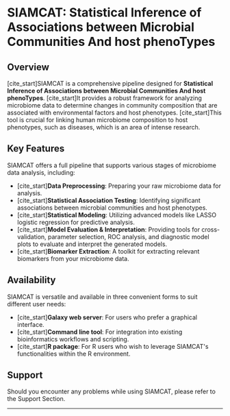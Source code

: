 # SIAMCAT: Statistical Inference of Associations between Microbial Communities And host phenoTypes

## Overview

[cite_start]SIAMCAT is a comprehensive pipeline designed for **Statistical Inference of Associations between Microbial Communities And host phenoTypes**. [cite_start]It provides a robust framework for analyzing microbiome data to determine changes in community composition that are associated with environmental factors and host phenotypes. [cite_start]This tool is crucial for linking human microbiome composition to host phenotypes, such as diseases, which is an area of intense research.

## Key Features

SIAMCAT offers a full pipeline that supports various stages of microbiome data analysis, including:
* [cite_start]**Data Preprocessing**: Preparing your raw microbiome data for analysis.
* [cite_start]**Statistical Association Testing**: Identifying significant associations between microbial communities and host phenotypes.
* [cite_start]**Statistical Modeling**: Utilizing advanced models like LASSO logistic regression for predictive analysis.
* [cite_start]**Model Evaluation & Interpretation**: Providing tools for cross-validation, parameter selection, ROC analysis, and diagnostic model plots to evaluate and interpret the generated models.
* [cite_start]**Biomarker Extraction**: A toolkit for extracting relevant biomarkers from your microbiome data.

## Availability

SIAMCAT is versatile and available in three convenient forms to suit different user needs:
* [cite_start]**Galaxy web server**: For users who prefer a graphical interface.
* [cite_start]**Command line tool**: For integration into existing bioinformatics workflows and scripting.
* [cite_start]**R package**: For R users who wish to leverage SIAMCAT's functionalities within the R environment.

## Support

Should you encounter any problems while using SIAMCAT, please refer to the Support Section.

---
